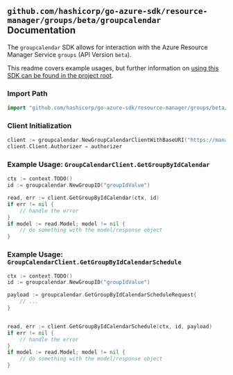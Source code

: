 
## `github.com/hashicorp/go-azure-sdk/resource-manager/groups/beta/groupcalendar` Documentation

The `groupcalendar` SDK allows for interaction with the Azure Resource Manager Service `groups` (API Version `beta`).

This readme covers example usages, but further information on [using this SDK can be found in the project root](https://github.com/hashicorp/go-azure-sdk/tree/main/docs).

### Import Path

```go
import "github.com/hashicorp/go-azure-sdk/resource-manager/groups/beta/groupcalendar"
```


### Client Initialization

```go
client := groupcalendar.NewGroupCalendarClientWithBaseURI("https://management.azure.com")
client.Client.Authorizer = authorizer
```


### Example Usage: `GroupCalendarClient.GetGroupByIdCalendar`

```go
ctx := context.TODO()
id := groupcalendar.NewGroupID("groupIdValue")

read, err := client.GetGroupByIdCalendar(ctx, id)
if err != nil {
	// handle the error
}
if model := read.Model; model != nil {
	// do something with the model/response object
}
```


### Example Usage: `GroupCalendarClient.GetGroupByIdCalendarSchedule`

```go
ctx := context.TODO()
id := groupcalendar.NewGroupID("groupIdValue")

payload := groupcalendar.GetGroupByIdCalendarScheduleRequest{
	// ...
}


read, err := client.GetGroupByIdCalendarSchedule(ctx, id, payload)
if err != nil {
	// handle the error
}
if model := read.Model; model != nil {
	// do something with the model/response object
}
```
